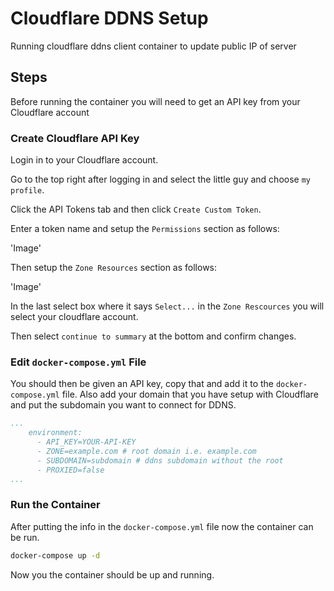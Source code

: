 # Cloudflare DDNS Setup 

Running cloudflare ddns client container to update public IP of server

## Steps

Before running the container you will need to get an API key from your Cloudflare account

### Create Cloudflare API Key

Login in to your Cloudflare account.

Go to the top right after logging in and select the little guy and choose `my profile`.

Click the API Tokens tab and then click `Create Custom Token`.

Enter a token name and setup the `Permissions` section as follows:

'Image'

Then setup the `Zone Resources` section as follows:

'Image'

In the last select box where it says `Select...` in the `Zone Rescources` you will select
your cloudflare account.

Then select `continue to summary` at the bottom and confirm changes.

### Edit `docker-compose.yml` File

You should then be given an API key, copy that and add it to the `docker-compose.yml` file.
Also add your domain that you have setup with Cloudflare and put the subdomain you want to
connect for DDNS.

```yml
...
    environment:
      - API_KEY=YOUR-API-KEY
      - ZONE=example.com # root domain i.e. example.com
      - SUBDOMAIN=subdomain # ddns subdomain without the root
      - PROXIED=false
...
```
### Run the Container

After putting the info in the `docker-compose.yml` file now the container can be run.

```bash
docker-compose up -d
```

Now you the container should be up and running.

